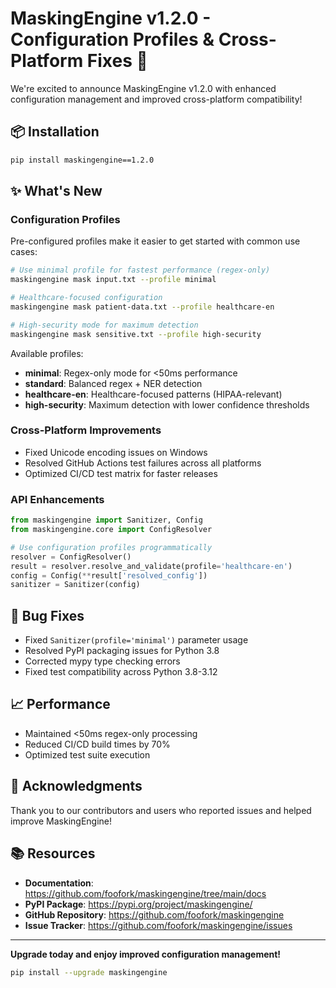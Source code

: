 # MaskingEngine v1.2.0 - Configuration Profiles & Cross-Platform Fixes 🚀

We're excited to announce MaskingEngine v1.2.0 with enhanced configuration management and improved cross-platform compatibility!

## 📦 Installation

```bash
pip install maskingengine==1.2.0
```

## ✨ What's New

### Configuration Profiles
Pre-configured profiles make it easier to get started with common use cases:

```bash
# Use minimal profile for fastest performance (regex-only)
maskingengine mask input.txt --profile minimal

# Healthcare-focused configuration
maskingengine mask patient-data.txt --profile healthcare-en

# High-security mode for maximum detection
maskingengine mask sensitive.txt --profile high-security
```

Available profiles:
- **minimal**: Regex-only mode for <50ms performance
- **standard**: Balanced regex + NER detection
- **healthcare-en**: Healthcare-focused patterns (HIPAA-relevant)
- **high-security**: Maximum detection with lower confidence thresholds

### Cross-Platform Improvements
- Fixed Unicode encoding issues on Windows
- Resolved GitHub Actions test failures across all platforms
- Optimized CI/CD test matrix for faster releases

### API Enhancements
```python
from maskingengine import Sanitizer, Config
from maskingengine.core import ConfigResolver

# Use configuration profiles programmatically
resolver = ConfigResolver()
result = resolver.resolve_and_validate(profile='healthcare-en')
config = Config(**result['resolved_config'])
sanitizer = Sanitizer(config)
```

## 🐛 Bug Fixes
- Fixed `Sanitizer(profile='minimal')` parameter usage
- Resolved PyPI packaging issues for Python 3.8
- Corrected mypy type checking errors
- Fixed test compatibility across Python 3.8-3.12

## 📈 Performance
- Maintained <50ms regex-only processing
- Reduced CI/CD build times by 70%
- Optimized test suite execution

## 🙏 Acknowledgments
Thank you to our contributors and users who reported issues and helped improve MaskingEngine!

## 📚 Resources
- **Documentation**: https://github.com/foofork/maskingengine/tree/main/docs
- **PyPI Package**: https://pypi.org/project/maskingengine/
- **GitHub Repository**: https://github.com/foofork/maskingengine
- **Issue Tracker**: https://github.com/foofork/maskingengine/issues

---

**Upgrade today and enjoy improved configuration management!**

```bash
pip install --upgrade maskingengine
```